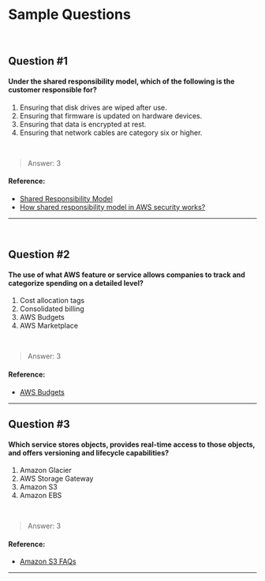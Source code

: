 # Sample Questions

<br>

## Question #1

#### Under the shared responsibility model, which of the following is the customer responsible for?
1. Ensuring that disk drives are wiped after use.
2. Ensuring that firmware is updated on hardware devices.
3. Ensuring that data is encrypted at rest.
4. Ensuring that network cables are category six or higher.

<br>

> Answer: 3

#### Reference:
- <a href="https://aws.amazon.com/compliance/shared-responsibility-model/">Shared Responsibility Model</a>
- <a href="https://www.whizlabs.com/blog/aws-security-shared-responsibility/">How shared responsibility model in AWS security works?</a>


___

<br>

## Question #2

#### The use of what AWS feature or service allows companies to track and categorize spending on a detailed level?
1. Cost allocation tags
2. Consolidated billing
3. AWS Budgets
4. AWS Marketplace

<br>

> Answer: 3


#### Reference:
- <a href="https://aws.amazon.com/aws-cost-management/aws-budgets/">AWS Budgets</a>


___


## Question #3

#### Which service stores objects, provides real-time access to those objects, and offers versioning and lifecycle capabilities?
1. Amazon Glacier
2. AWS Storage Gateway
3. Amazon S3
4. Amazon EBS


<br>

> Answer: 3


#### Reference:
- <a href="https://aws.amazon.com/s3/faqs/">Amazon S3 FAQs</a>


___
